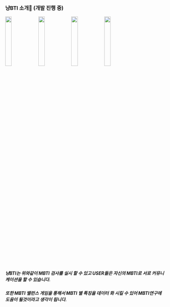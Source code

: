 ### 냥BTI 소개👋 (개발 진행 중)
<div><img width= "20%" src = "https://user-images.githubusercontent.com/78770548/145712573-e2f67578-d044-40b2-bf3b-88a2769df90c.png"/>
<img width ="20%" src = "https://user-images.githubusercontent.com/78770548/145712708-42a700aa-17e5-465c-bfa1-1036db118792.png"/>
  <img width= "20%" src ="https://user-images.githubusercontent.com/78770548/145712787-492448e4-2d11-4ff9-9bf0-4713066711f0.png"/>
  <img width= "20%" src ="https://user-images.githubusercontent.com/78770548/145712788-0bfc96ba-c8d4-4c87-a5cd-509073b22d46.png"/><div/>
  <div><h5>냥BTI는 위와같이 MBTI 검사를 실시 할 수 있고 USER들은 자신의 MBTI로 서로 커뮤니케이션을 할 수 있습니다. 
    <h5/><h5>또한 MBTI 밸런스 게임을 통해서 MBTI 별 특징을 데이터 화 시킬 수 있어 MBTI연구에 도움이 될것이라고 생각이 됩니다.<h5/><div/>
  


